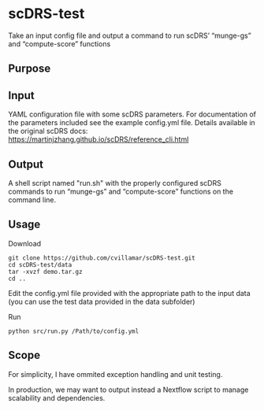 # scDRS-test
Take an input config file and output a command to run scDRS’ “munge-gs” and “compute-score” functions

## Purpose

## Input
YAML configuration file with some scDRS parameters. 
For documentation of the parameters included see the example config.yml file.
Details available in the original scDRS docs: 
https://martinjzhang.github.io/scDRS/reference_cli.html

## Output
A shell script named "run.sh" with the properly configured scDRS commands to run “munge-gs” and “compute-score” functions on the command line.

## Usage

Download

```
git clone https://github.com/cvillamar/scDRS-test.git
cd scDRS-test/data
tar -xvzf demo.tar.gz
cd ..
```

Edit the config.yml file provided with the appropriate path to the input data (you can use the test data provided in the data subfolder)

Run

```
python src/run.py /Path/to/config.yml
```

## Scope

For simplicity, I have ommited exception handling and unit testing.

In production, we may want to output instead a Nextflow script to manage scalability and dependencies.
